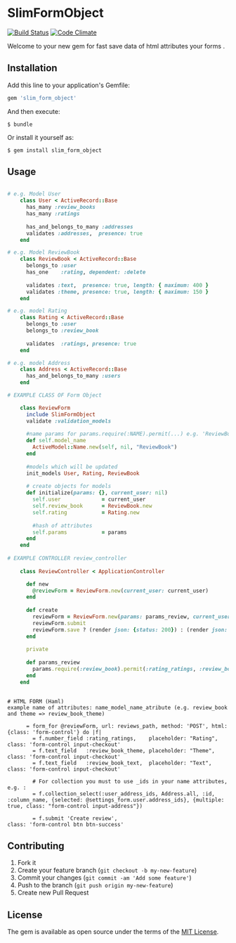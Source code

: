 # SlimFormObject
[![Build Status](https://travis-ci.org/woodcrust/slim_form_object.svg?branch=master)](https://travis-ci.org/woodcrust/slim_form_object) [![Code Climate](https://codeclimate.com/github/woodcrust/slim_form_object/badges/gpa.svg)](https://codeclimate.com/github/woodcrust/slim_form_object)

Welcome to your new gem for fast save data of html attributes your forms .

## Installation

Add this line to your application's Gemfile:

```ruby
gem 'slim_form_object'
```

And then execute:

    $ bundle

Or install it yourself as:

    $ gem install slim_form_object

## Usage
```ruby

# e.g. Model User
    class User < ActiveRecord::Base
      has_many :review_books
      has_many :ratings
      
      has_and_belongs_to_many :addresses
      validates :addresses,  presence: true
    end

# e.g. Model ReviewBook
    class ReviewBook < ActiveRecord::Base
      belongs_to :user
      has_one    :rating, dependent: :delete
    
      validates :text,  presence: true, length: { maximum: 400 }
      validates :theme, presence: true, length: { maximum: 150 }
    end

# e.g. model Rating
    class Rating < ActiveRecord::Base
      belongs_to :user
      belongs_to :review_book
    
      validates  :ratings, presence: true
    end

# e.g. model Address
    class Address < ActiveRecord::Base
      has_and_belongs_to_many :users
    end

# EXAMPLE CLASS OF Form Object

    class ReviewForm
      include SlimFormObject
      validate :validation_models
      
      #name params for params.require(:NAME).permit(...) e.g. 'ReviewBook'
      def self.model_name
        ActiveModel::Name.new(self, nil, "ReviewBook")
      end
    
      #models which will be updated
      init_models User, Rating, ReviewBook
    
      # create objects for models
      def initialize(params: {}, current_user: nil)
        self.user             = current_user
        self.review_book      = ReviewBook.new
        self.rating           = Rating.new
        
        #hash of attributes
        self.params           = params
      end
    end
    
# EXAMPLE CONTROLLER review_controller
 
    class ReviewController < ApplicationController

      def new
        @reviewForm = ReviewForm.new(current_user: current_user)
      end
    
      def create
        reviewForm = ReviewForm.new(params: params_review, current_user: current_user)
        reviewForm.submit
        reviewForm.save ? (render json: {status: 200}) : (render json: reviewForm.errors, status: :unprocessable_entity)
      end
    
      private
    
      def params_review
        params.require(:review_book).permit(:rating_ratings, :review_book_theme, :review_book_text, :user_address_ids => [])
      end
    end
    
```

```haml
# HTML FORM (Haml)
example name of attributes: name_model_name_atribute (e.g. review_book and theme => review_book_theme)

      = form_for @reviewForm, url: reviews_path, method: 'POST', html: {class: 'form-control'} do |f|
        = f.number_field :rating_ratings,    placeholder: "Rating", class: 'form-control input-checkout'
        = f.text_field   :review_book_theme, placeholder: "Theme",  class: 'form-control input-checkout'
        = f.text_field   :review_book_text,  placeholder: "Text",   class: 'form-control input-checkout'

        # For collection you must to use _ids in your name attributes, e.g. :
        = f.collection_select(:user_address_ids, Address.all, :id, :column_name, {selected: @settings_form.user.address_ids}, {multiple: true, class: "form-control input-address"})

        = f.submit 'Create review',                                 class: 'form-control btn btn-success'

```

## Contributing

1. Fork it
2. Create your feature branch (`git checkout -b my-new-feature`)
3. Commit your changes (`git commit -am 'Add some feature'`)
4. Push to the branch (`git push origin my-new-feature`)
5. Create new Pull Request


## License

The gem is available as open source under the terms of the [MIT License](http://opensource.org/licenses/MIT).


